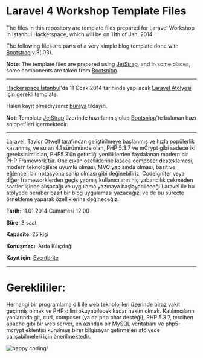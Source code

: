 Laravel 4 Workshop Template Files
========================

The files in this repository are template files prepared for Laravel Workshop in Istanbul Hackerspace, which will be on 11th of Jan, 2014.

The following files are parts of a very simple blog template done with [Bootstrap](http://getbootstrap.com) v.3(.03).

__Note__: The template files are prepared using [JetStrap](https://jetstrap.com/), and in some places, some components are taken from [Bootsnipp](http://bootsnipp.com/).

---

[Hackerspace İstanbul](https://istanbulhs.org/)'da 11 Ocak 2014 tarihinde yapılacak [Laravel Atölyesi](https://istanbulhs.org/laravel-atolyesi/) için gerekli template.

Halen kayıt olmadıysanız [buraya](http://hackerspace-laravel.eventbrite.com/) tıklayın.

__Not__: Template [JetStrap](https://jetstrap.com/) üzerinde hazırlanmış olup [Bootsnipp](http://bootsnipp.com/)'te bulunan bazı snippet'leri içermektedir.

---

Laravel, Taylor Otwell tarafından geliştirilmeye başlanmış ve hızla popülerlik kazanmış, ve şu an 4.1 sürümünde olan, PHP 5.3.7 ve mCrypt gibi sadece iki gereksinimi olan, PHP5.3′ün getirdiği yeniliklerden faydalanan modern bir PHP Framework’tür. Öne çıkan özelliklerine kısaca composer desteklemesi, modern teknolojilere uyumlu olması, MVC yapısında olması, basit ve eğlenceli bir notasyona sahip olması gibi değinebiliriz. CodeIgniter veya diğer frameworklerden geçiş yapmış kullanıcıların hiç yabancılık çekmeden saatler içinde alışacağı ve uygulama yazmaya başlayabileceği Laravel ile bu atölyede beraber basit bir blog uygulaması yazacağız, ve de bu süreçte örnekleme yaparak özelliklerine değineceğiz.


__Tarih__: 11.01.2014 Cumartesi 12:00

__Süre__: 3 saat

__Kapasite__: 25 kişi

__Konuşmacı__: Arda Kılıçdağı

__Kayıt için__: [Eventbrite](http://hackerspace-laravel.eventbrite.com/)

---

Gereklililer:
========================

Herhangi bir programlama dili ile web teknolojileri üzerinde biraz vakit geçirmiş olmak ve PHP dilini okuyabilecek kadar hakim olmak. Katılımcıların yanlarında git, curl, composer (ya da php phar desteği), PHP 5.3.7, tercihen apache gibi bir web server, en azından bir MySQL veritabanı ve php5-mcrypt eklentisi kurulmuş birer bilgisayar getirmeleri atölyede çalışabilmeleri için önerilmektedir.

![happy coding!](http://i.imgur.com/t7skxPt.png)